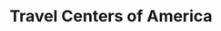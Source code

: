 ---
title: "Travel Centers of America"
url: /fair-play/travel-centers-of-america/
shop: Lebensmittel
---